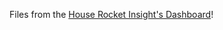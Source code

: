 Files from the [House Rocket Insight's Dashboard](https://house-rocket-insights-project.herokuapp.com/)!
